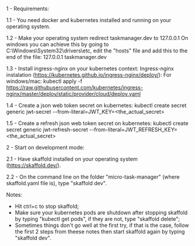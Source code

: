 1 - Requirements:

1.1 - You need docker and kubernetes installed and running on your operating system.

1.2 - Make your operating system redirect taskmanager.dev to 127.0.0.1
On windows you can achieve this by going to C:\Windows\System32\drivers\etc, edit the "hosts" file and add this to the end of the file:
127.0.0.1 taskmanager.dev

1.3 - Install ingress-nginx on your kubernetes context:
Ingress-nginx instalation (https://kubernetes.github.io/ingress-nginx/deploy/):
For windows/mac: kubectl apply -f https://raw.githubusercontent.com/kubernetes/ingress-nginx/master/deploy/static/provider/cloud/deploy.yaml

1.4 - Create a json web token secret on kubernetes:
kubectl create secret generic jwt-secret --from-literal=JWT_KEY=<the_actual_secret>

1.5 - Create a refresh json web token secret on kubernetes:
kubectl create secret generic jwt-refresh-secret --from-literal=JWT_REFRESH_KEY=<the_actual_secret>

2 - Start on development mode:

2.1 - Have skaffold installed on your operating system (https://skaffold.dev/).

2.2 - On the command line on the folder "micro-task-manager" (where skaffold.yaml file is), type "skaffold dev".

Notes:

- Hit ctrl+c to stop skaffold;
- Make sure your kubernetes pods are shutdown after stopping skaffold by typing "kubectl get pods", if they are not, type "skaffold delete";
- Sometimes things don't go well at the first try, if that is the case, follow the first 2 steps from theese notes then start skaffold again by typing "skaffold dev".
